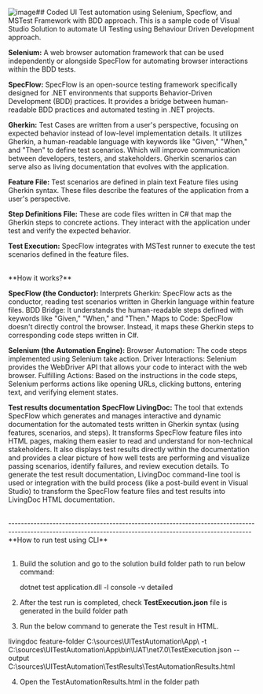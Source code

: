 ![image](https://github.com/khairulanwar-mohdraya/CodedUIAutomation/assets/100569372/b3b59513-289e-4eb6-b930-5e1c4a670350)## Coded UI Test automation using Selenium, Specflow, and MSTest Framework with BDD approach.
This is a sample code of Visual Studio Solution to automate UI Testing using Behaviour Driven Development approach.
<br>

**Selenium:**
A web browser automation framework that can be used independently or alongside SpecFlow for automating browser interactions within the BDD tests.

**SpecFlow:**
SpecFlow is an open-source testing framework specifically designed for .NET environments that supports Behavior-Driven Development (BDD) practices. 
It provides a bridge between human-readable BDD practices and automated testing in .NET projects.

**Gherkin:**
Test Cases are written from a user's perspective, focusing on expected behavior instead of low-level implementation details.
It utilizes Gherkin, a human-readable language with keywords like "Given," "When," and "Then" to define test scenarios. 
Which will improve communication between developers, testers, and stakeholders.
Gherkin scenarios can serve also as living documentation that evolves with the application.

**Feature File:** 
Test scenarios are defined in plain text Feature files using Gherkin syntax. 
These files describe the features of the application from a user's perspective.

**Step Definitions File:**
These are code files written in C# that map the Gherkin steps to concrete actions. 
They interact with the application under test and verify the expected behavior.

**Test Execution:** 
SpecFlow integrates with MSTest runner to execute the test scenarios defined in the feature files.


<br>
**How it works?**
<br>

**SpecFlow (the Conductor):**
Interprets Gherkin: SpecFlow acts as the conductor, reading test scenarios written in Gherkin language within feature files.
BDD Bridge: It understands the human-readable steps defined with keywords like "Given," "When," and "Then."
Maps to Code: SpecFlow doesn't directly control the browser. Instead, it maps these Gherkin steps to corresponding code steps written in C#.

**Selenium (the Automation Engine):**
Browser Automation: The code steps implemented using Selenium take action.
Driver Interactions: Selenium provides the WebDriver API that allows your code to interact with the web browser.
Fulfilling Actions: Based on the instructions in the code steps, Selenium performs actions like opening URLs, clicking buttons, entering text, and verifying element states.

**Test results documentation**
**SpecFlow LivingDoc:**
The tool that extends SpecFlow which generates and manages interactive and dynamic documentation for the automated tests written in Gherkin syntax (using features, scenarios, and steps).
It transforms SpecFlow feature files into HTML pages, making them easier to read and understand for non-technical stakeholders. 
It also displays test results directly within the documentation and provides a clear picture of how well tests are performing and visualize passing scenarios, identify failures, and review execution details.
To generate the test result documentation, LivingDoc command-line tool is used or integration with the build process (like a post-build event in Visual Studio) to transform the SpecFlow feature files and test results into LivingDoc HTML documentation.


<br>
<be>
-----------------------------------------------------------------------------------------------------------------------------------------------------------
**How to run test using CLI**
<br>
<br>
	
1) Build the solution and go to the solution build folder path to run below command:

   dotnet test application.dll -l console -v detailed

2) After the test run is completed, check **TestExecution.json** file is generated in the build folder path

3) Run the below command to generate the Test result in HTML.
	
livingdoc feature-folder C:\sources\UITestAutomation\App\ -t C:\sources\UITestAutomation\App\bin\UAT\net7.0\TestExecution.json --output C:\sources\UITestAutomation\TestResults\TestAutomationResults.html

4) Open the TestAutomationResults.html in the folder path
